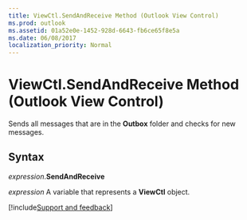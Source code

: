 ```yaml
---
title: ViewCtl.SendAndReceive Method (Outlook View Control)
ms.prod: outlook
ms.assetid: 01a52e0e-1452-928d-6643-fb6ce65f8e5a
ms.date: 06/08/2017
localization_priority: Normal
---
```



# ViewCtl.SendAndReceive Method (Outlook View Control)

Sends all messages that are in the  **Outbox** folder and checks for new messages.


## Syntax

_expression_.**SendAndReceive**

_expression_ A variable that represents a  **ViewCtl** object.

[!include[Support and feedback](~/includes/feedback-boilerplate.md)]